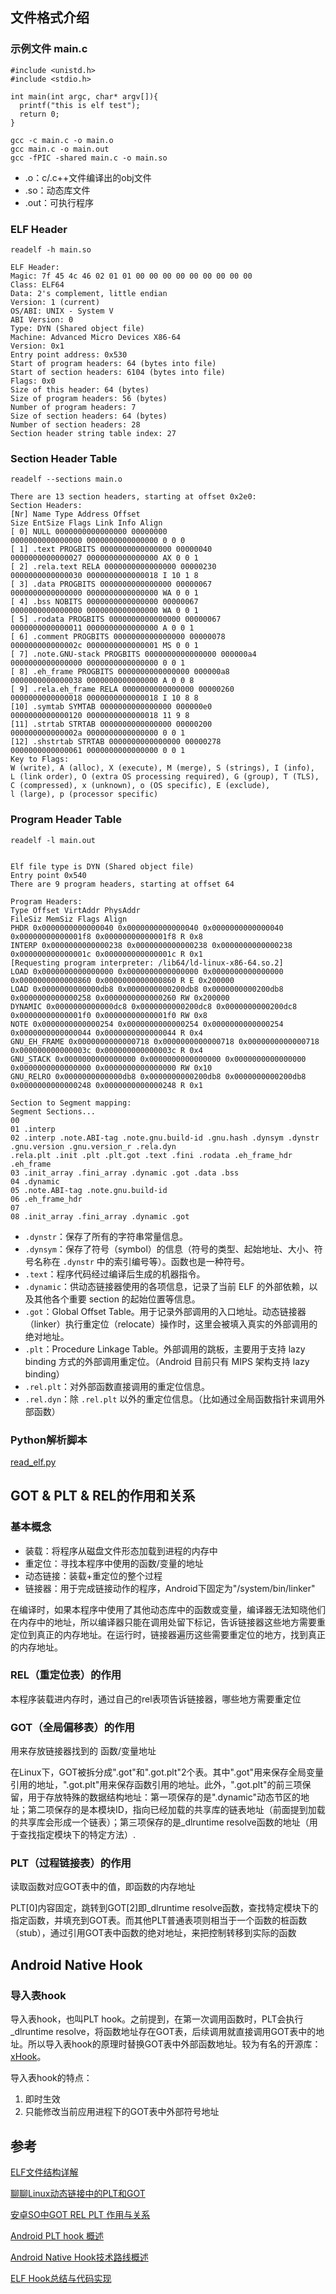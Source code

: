 ## 文件格式介绍

### 示例文件 main.c
```
#include <unistd.h>
#include <stdio.h>

int main(int argc, char* argv[]){
  printf("this is elf test");
  return 0;
}
```

```shell
gcc -c main.c -o main.o
gcc main.c -o main.out
gcc -fPIC -shared main.c -o main.so
```

* .o：c/.c++文件编译出的obj文件
* .so：动态库文件
* .out：可执行程序

### ELF Header 
```
readelf -h main.so

ELF Header:
Magic: 7f 45 4c 46 02 01 01 00 00 00 00 00 00 00 00 00
Class: ELF64
Data: 2's complement, little endian
Version: 1 (current)
OS/ABI: UNIX - System V
ABI Version: 0
Type: DYN (Shared object file)
Machine: Advanced Micro Devices X86-64
Version: 0x1
Entry point address: 0x530
Start of program headers: 64 (bytes into file)
Start of section headers: 6104 (bytes into file)
Flags: 0x0
Size of this header: 64 (bytes)
Size of program headers: 56 (bytes)
Number of program headers: 7
Size of section headers: 64 (bytes)
Number of section headers: 28
Section header string table index: 27
```

### Section Header Table

```
readelf --sections main.o

There are 13 section headers, starting at offset 0x2e0:
Section Headers:
[Nr] Name Type Address Offset
Size EntSize Flags Link Info Align
[ 0] NULL 0000000000000000 00000000
0000000000000000 0000000000000000 0 0 0
[ 1] .text PROGBITS 0000000000000000 00000040
0000000000000027 0000000000000000 AX 0 0 1
[ 2] .rela.text RELA 0000000000000000 00000230
0000000000000030 0000000000000018 I 10 1 8
[ 3] .data PROGBITS 0000000000000000 00000067
0000000000000000 0000000000000000 WA 0 0 1
[ 4] .bss NOBITS 0000000000000000 00000067
0000000000000000 0000000000000000 WA 0 0 1
[ 5] .rodata PROGBITS 0000000000000000 00000067
0000000000000011 0000000000000000 A 0 0 1
[ 6] .comment PROGBITS 0000000000000000 00000078
000000000000002c 0000000000000001 MS 0 0 1
[ 7] .note.GNU-stack PROGBITS 0000000000000000 000000a4
0000000000000000 0000000000000000 0 0 1
[ 8] .eh_frame PROGBITS 0000000000000000 000000a8
0000000000000038 0000000000000000 A 0 0 8
[ 9] .rela.eh_frame RELA 0000000000000000 00000260
0000000000000018 0000000000000018 I 10 8 8
[10] .symtab SYMTAB 0000000000000000 000000e0
0000000000000120 0000000000000018 11 9 8
[11] .strtab STRTAB 0000000000000000 00000200
000000000000002a 0000000000000000 0 0 1
[12] .shstrtab STRTAB 0000000000000000 00000278
0000000000000061 0000000000000000 0 0 1
Key to Flags:
W (write), A (alloc), X (execute), M (merge), S (strings), I (info),
L (link order), O (extra OS processing required), G (group), T (TLS),
C (compressed), x (unknown), o (OS specific), E (exclude),
l (large), p (processor specific)
```

### Program Header Table 

```
readelf -l main.out


Elf file type is DYN (Shared object file)
Entry point 0x540
There are 9 program headers, starting at offset 64

Program Headers:
Type Offset VirtAddr PhysAddr
FileSiz MemSiz Flags Align
PHDR 0x0000000000000040 0x0000000000000040 0x0000000000000040
0x00000000000001f8 0x00000000000001f8 R 0x8
INTERP 0x0000000000000238 0x0000000000000238 0x0000000000000238
0x000000000000001c 0x000000000000001c R 0x1
[Requesting program interpreter: /lib64/ld-linux-x86-64.so.2]
LOAD 0x0000000000000000 0x0000000000000000 0x0000000000000000
0x0000000000000860 0x0000000000000860 R E 0x200000
LOAD 0x0000000000000db8 0x0000000000200db8 0x0000000000200db8
0x0000000000000258 0x0000000000000260 RW 0x200000
DYNAMIC 0x0000000000000dc8 0x0000000000200dc8 0x0000000000200dc8
0x00000000000001f0 0x00000000000001f0 RW 0x8
NOTE 0x0000000000000254 0x0000000000000254 0x0000000000000254
0x0000000000000044 0x0000000000000044 R 0x4
GNU_EH_FRAME 0x0000000000000718 0x0000000000000718 0x0000000000000718
0x000000000000003c 0x000000000000003c R 0x4
GNU_STACK 0x0000000000000000 0x0000000000000000 0x0000000000000000
0x0000000000000000 0x0000000000000000 RW 0x10
GNU_RELRO 0x0000000000000db8 0x0000000000200db8 0x0000000000200db8
0x0000000000000248 0x0000000000000248 R 0x1

Section to Segment mapping:
Segment Sections...
00
01 .interp
02 .interp .note.ABI-tag .note.gnu.build-id .gnu.hash .dynsym .dynstr .gnu.version .gnu.version_r .rela.dyn
.rela.plt .init .plt .plt.got .text .fini .rodata .eh_frame_hdr .eh_frame
03 .init_array .fini_array .dynamic .got .data .bss
04 .dynamic
05 .note.ABI-tag .note.gnu.build-id
06 .eh_frame_hdr
07
08 .init_array .fini_array .dynamic .got
```

* `.dynstr`：保存了所有的字符串常量信息。
* `.dynsym`：保存了符号（symbol）的信息（符号的类型、起始地址、大小、符号名称在 `.dynstr` 中的索引编号等）。函数也是一种符号。
* `.text`：程序代码经过编译后生成的机器指令。
* `.dynamic`：供动态链接器使用的各项信息，记录了当前 ELF 的外部依赖，以及其他各个重要 section 的起始位置等信息。
* `.got`：Global Offset Table。用于记录外部调用的入口地址。动态链接器（linker）执行重定位（relocate）操作时，这里会被填入真实的外部调用的绝对地址。
* `.plt`：Procedure Linkage Table。外部调用的跳板，主要用于支持 lazy binding 方式的外部调用重定位。（Android 目前只有 MIPS 架构支持 lazy binding）
* `.rel.plt`：对外部函数直接调用的重定位信息。
* `.rel.dyn`：除 `.rel.plt` 以外的重定位信息。（比如通过全局函数指针来调用外部函数）

### Python解析脚本

[read_elf.py](https://github.com/worldwonderer/dive-into-art/blob/master/read_elf.py)


## GOT & PLT & REL的作用和关系

### 基本概念

* 装载：将程序从磁盘文件形态加载到进程的内存中
* 重定位：寻找本程序中使用的函数/变量的地址
* 动态链接：装载+重定位的整个过程
* 链接器：用于完成链接动作的程序，Android下固定为"/system/bin/linker"

在编译时，如果本程序中使用了其他动态库中的函数或变量，编译器无法知晓他们在内存中的地址，所以编译器只能在调用处留下标记，告诉链接器这些地方需要重定位到真正的内存地址。在运行时，链接器遍历这些需要重定位的地方，找到真正的内存地址。

### REL（重定位表）的作用
本程序装载进内存时，通过自己的rel表项告诉链接器，哪些地方需要重定位

### GOT（全局偏移表）的作用
用来存放链接器找到的 函数/变量地址

在Linux下，GOT被拆分成".got"和".got.plt"2个表。其中".got"用来保存全局变量引用的地址，".got.plt"用来保存函数引用的地址。此外，".got.plt"的前三项保留，用于存放特殊的数据结构地址：第一项保存的是".dynamic"动态节区的地址；第二项保存的是本模块ID，指向已经加载的共享库的链表地址（前面提到加载的共享库会形成一个链表）；第三项保存的是_dlruntime resolve函数的地址（用于查找指定模块下的特定方法）.

### PLT（过程链接表）的作用
读取函数对应GOT表中的值，即函数的内存地址

PLT[0]内容固定，跳转到GOT[2]即_dlruntime resolve函数，查找特定模块下的指定函数，并填充到GOT表。而其他PLT普通表项则相当于一个函数的桩函数（stub），通过引用GOT表中函数的绝对地址，来把控制转移到实际的函数

## Android Native Hook

### 导入表hook

导入表hook，也叫PLT hook。之前提到，在第一次调用函数时，PLT会执行_dlruntime resolve，将函数地址存在GOT表，后续调用就直接调用GOT表中的地址。所以导入表hook的原理时替换GOT表中外部函数地址。较为有名的开源库：[xHook](https://github.com/iqiyi/xHook/blob/master/docs/overview/android_plt_hook_overview.zh-CN.md)。

导入表hook的特点：

1. 即时生效
2. 只能修改当前应用进程下的GOT表中外部符号地址

## 参考

[ELF文件结构详解](https://bbs.pediy.com/thread-255670.htm)

[聊聊Linux动态链接中的PLT和GOT](https://blog.csdn.net/linyt/article/details/51635768)

[安卓SO中GOT REL PLT 作用与关系](https://bbs.pediy.com/thread-221821.htm)

[Android PLT hook 概述](https://github.com/iqiyi/xHook/blob/master/docs/overview/android_plt_hook_overview.zh-CN.md)

[Android Native Hook技术路线概述](https://gtoad.github.io/2018/07/05/Android-Native-Hook/)

[ELF Hook总结与代码实现](https://bbs.pediy.com/thread-255671.htm)